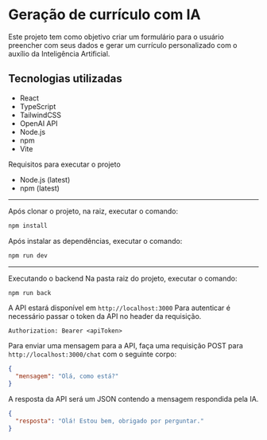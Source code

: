 # Geração de currículo com IA

Este projeto tem como objetivo criar um formulário para o usuário preencher com seus dados e gerar um currículo personalizado com o auxílio da Inteligência Artificial.

## Tecnologias utilizadas

- React
- TypeScript
- TailwindCSS
- OpenAI API
- Node.js
- npm
- Vite

Requisitos para executar o projeto
- Node.js (latest)
- npm (latest)
---
Após clonar o projeto, na raiz, executar o comando:
```bash
npm install
```
Após instalar as dependências, executar o comando:
```bash
npm run dev
```
---
Executando o backend
Na pasta raiz do projeto, executar o comando:
```bash
npm run back
```

A API estará disponível em `http://localhost:3000`
Para autenticar é necessário passar o token da API no header da requisição.
```
Authorization: Bearer <apiToken>
```

Para enviar uma mensagem para a API, faça uma requisição POST para `http://localhost:3000/chat` com o seguinte corpo:
```json
{
  "mensagem": "Olá, como está?"
}
```
A resposta da API será um JSON contendo a mensagem respondida pela IA.
```json
{
  "resposta": "Olá! Estou bem, obrigado por perguntar."
}
```
